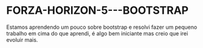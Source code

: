 # FORZA-HORIZON-5---BOOTSTRAP
Estamos aprendendo um pouco sobre bootstrap e resolvi fazer um pequeno trabalho em cima do que aprendi, é algo bem iniciante mas creio que irei evoluir mais.
